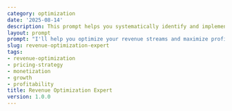 ```yaml
---
category: optimization
date: '2025-08-14'
description: This prompt helps you systematically identify and implement revenue optimization opportunities across pricing, products, channels, and customer segments to maximize profitability.
layout: prompt
prompt: "I'll help you optimize your revenue streams and maximize profitability. Let me understand your current revenue model and opportunities.\n\nFirst, describe your revenue situation:\n- What's your business model?\n- What are your revenue streams?\n- What's your current annual revenue?\n- What's your average customer value?\n\nLet me understand your pricing and products:\n- How do you currently price your offerings?\n- What's your gross margin?\n- Which products/services are most profitable?\n- Are there any underperforming offerings?\n- How price-sensitive are your customers?\n\nNow, let's explore growth opportunities:\n- What's your customer acquisition cost?\n- What's your customer retention rate?\n- Are there untapped customer segments?\n- What's your competitive position?\n- What's your revenue growth target?\n\nBased on your business, I'll deliver:\n\n1. **Revenue Analysis**\n   - Revenue stream breakdown\n   - Profitability by product/segment\n   - Customer lifetime value analysis\n   - Price elasticity insights\n\n2. **Optimization Opportunities**\n   - Pricing strategy adjustments\n   - Product mix optimization\n   - Upsell/cross-sell opportunities\n   - New revenue stream ideas\n   - Channel optimization\n\n3. **Implementation Roadmap**\n   - Week 1-2: Quick pricing wins\n   - Month 1: Product optimization\n   - Month 2-3: New initiatives\n   - Ongoing: Testing and scaling\n\n4. **Financial Projections**\n   - Revenue impact by initiative\n   - Implementation costs\n   - ROI calculations\n   - Risk assessment\n\n5. **Monitoring Framework**\n   - Revenue KPIs\n   - Pricing metrics\n   - Customer metrics\n   - Competitive tracking\n\nReady to optimize your revenue?"
slug: revenue-optimization-expert
tags:
- revenue-optimization
- pricing-strategy
- monetization
- growth
- profitability
title: Revenue Optimization Expert
version: 1.0.0
---
```

